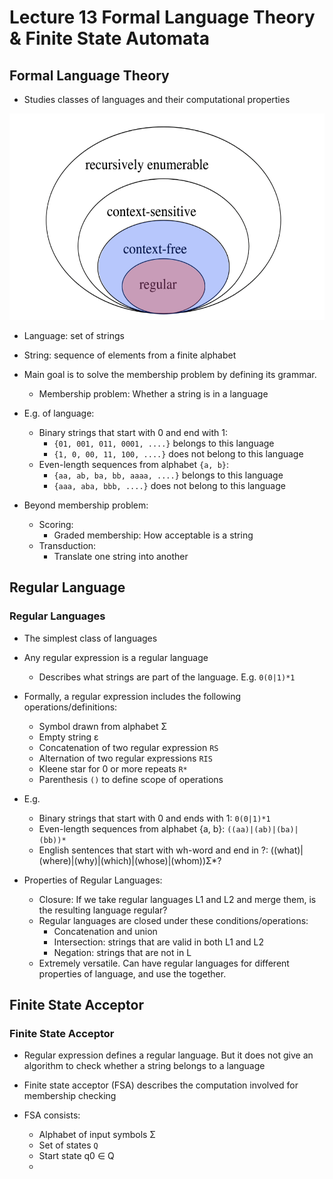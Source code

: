 # Lecture 13 Formal Language Theory & Finite State Automata

<h2 id="formal_language_theory">Formal Language Theory</h2>

* Studies classes of languages and their computational properties

<img src="001.png" alt="" width="600" height="330">

* Language: set of strings

* String: sequence of elements from a finite alphabet

* Main goal is to solve the membership problem by defining its grammar. 
    * Membership problem: Whether a string is in a language
    
* E.g. of language:
    * Binary strings that start with 0 and end with 1:
        * `{01, 001, 011, 0001, ....}` belongs to this language
        * `{1, 0, 00, 11, 100, ....}` does not belong to this language
    * Even-length sequences from alphabet `{a, b}`:
        * `{aa, ab, ba, bb, aaaa, ....}` belongs to this language
        * `{aaa, aba, bbb, ....}` does not belong to this language
    
* Beyond membership problem:
    * Scoring:
        * Graded membership: How acceptable is a string
    * Transduction:
        * Translate one string into another

<h2 id="regular_language"> Regular Language</h2>

### Regular Languages

* The simplest class of languages
* Any regular expression is a regular language
    * Describes what strings are part of the language. E.g. `0(0|1)*1`
    
* Formally, a regular expression includes the following operations/definitions:
    * Symbol drawn from alphabet &#931; 
    * Empty string &#949;
    * Concatenation of two regular expression `RS`
    * Alternation of two regular expressions `RIS`
    * Kleene star for 0 or more repeats `R*`
    * Parenthesis `()` to define scope of operations
    
* E.g. 
    * Binary strings that start with 0 and ends with 1: `0(0|1)*1`
    * Even-length sequences from alphabet {a, b}: `((aa)|(ab)|(ba)|(bb))*`
    * English sentences that start with wh-word and end in ?: ((what)|(where)|(why)|(which)|(whose)|(whom))&#931;*?
    
* Properties of Regular Languages:
    * Closure: If we take regular languages L1 and L2 and merge them, is the resulting language regular?
    * Regular languages are closed under these conditions/operations:
        * Concatenation and union
        * Intersection: strings that are valid in both L1 and L2
        * Negation: strings that are not in L
    * Extremely versatile. Can have regular languages for different properties of language, and use the together. 
    
<h2 id="finite_state_acceptor">Finite State Acceptor</h2>

### Finite State Acceptor

* Regular expression defines a regular language. But it does not give an algorithm to check whether a string belongs to a language

* Finite state acceptor (FSA) describes the computation involved for membership checking

* FSA consists:
    * Alphabet of input symbols &#931;
    * Set of states `Q`
    * Start state q0 &isin; Q
    * 